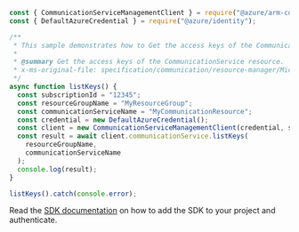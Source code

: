 ```javascript
const { CommunicationServiceManagementClient } = require("@azure/arm-communication");
const { DefaultAzureCredential } = require("@azure/identity");

/**
 * This sample demonstrates how to Get the access keys of the CommunicationService resource.
 *
 * @summary Get the access keys of the CommunicationService resource.
 * x-ms-original-file: specification/communication/resource-manager/Microsoft.Communication/stable/2020-08-20/examples/listKeys.json
 */
async function listKeys() {
  const subscriptionId = "12345";
  const resourceGroupName = "MyResourceGroup";
  const communicationServiceName = "MyCommunicationResource";
  const credential = new DefaultAzureCredential();
  const client = new CommunicationServiceManagementClient(credential, subscriptionId);
  const result = await client.communicationService.listKeys(
    resourceGroupName,
    communicationServiceName
  );
  console.log(result);
}

listKeys().catch(console.error);
```

Read the [SDK documentation](https://github.com/Azure/azure-sdk-for-js/blob/%40azure%2Farm-communication_3.0.1/sdk/communication/arm-communication/README.md) on how to add the SDK to your project and authenticate.
